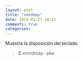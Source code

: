 ```yaml
---
layout: post
title: "xmodmap"
date: 2014-01-27 18:55
comments: true
categories: 
---
```

Muestra la disposición del teclado

>$ xmodmap -pke

